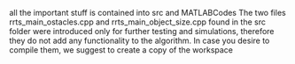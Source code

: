 all the important stuff is contained into src and MATLABCodes
The two files rrts_main_ostacles.cpp and rrts_main_object_size.cpp found in the src folder were introduced only for further testing and simulations, therefore they do not add any functionality to the algorithm. In case you desire to compile them, we suggest to create a copy of the workspace
